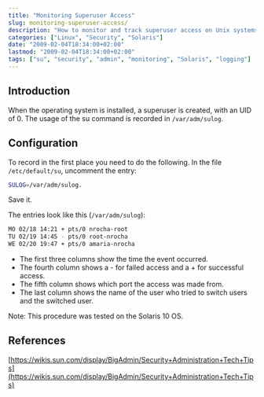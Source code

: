 ```yaml
---
title: "Monitoring Superuser Access"
slug: monitoring-superuser-access/
description: "How to monitor and track superuser access on Unix systems through logging mechanisms."
categories: ["Linux", "Security", "Solaris"]
date: "2009-02-04T18:34:00+02:00"
lastmod: "2009-02-04T18:34:00+02:00"
tags: ["su", "security", "admin", "monitoring", "Solaris", "logging"]
---
```


## Introduction

When the operating system is installed, a superuser is created, with an UID of 0. The usage of the su command is recorded in `/var/adm/sulog`.

## Configuration

To record in the first place you need to do the following.
In the file `/etc/default/su`, uncomment the entry:

```bash
SULOG=/var/adm/sulog.
```

Save it.

The entries look like this (`/var/adm/sulog`):

```bash
MO 02/18 14:21 + pts/0 nrocha-root
TU 02/19 14:45 - pts/0 root-nrocha
WE 02/20 19:47 + pts/0 amaria-nrocha
```

* The first three columns show the time the event occurred.
* The fourth column shows a - for failed access and a + for successful access.
* The fifth column shows which port the access was made from.
* The last column shows the name of the user who tried to switch users and the switched user.

Note: This procedure was tested on the Solaris 10 OS.

## References

[https://wikis.sun.com/display/BigAdmin/Security+Administration+Tech+Tips](https://wikis.sun.com/display/BigAdmin/Security+Administration+Tech+Tips)
